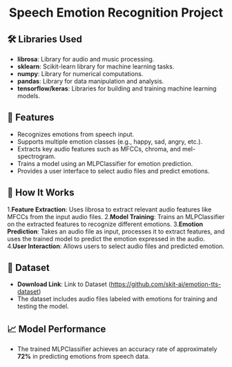 <h1 align="center">Speech Emotion Recognition Project</h1>

## 🛠 Libraries Used
- **librosa**: Library for audio and music processing.
- **sklearn**: Scikit-learn library for machine learning tasks.
- **numpy**: Library for numerical computations.
- **pandas**: Library for data manipulation and analysis.
- **tensorflow/keras**: Libraries for building and training machine learning models.
  
## 🎯 Features
- Recognizes emotions from speech input.
- Supports multiple emotion classes (e.g., happy, sad, angry, etc.).
- Extracts key audio features such as MFCCs, chroma, and mel-spectrogram.
- Trains a model using an MLPClassifier for emotion prediction.
- Provides a user interface to select audio files and predict emotions.

## 🚀 How It Works
1.**Feature Extraction**: Uses librosa to extract relevant audio features like MFCCs from the input audio files.
2.**Model Training**: Trains an MLPClassifier on the extracted features to recognize different emotions.
3.**Emotion Prediction**: Takes an audio file as input, processes it to extract features, and uses the trained model to predict the emotion expressed in the audio.
4.**User Interaction**: Allows users to select audio files and predicted emotion.

## 📂 Dataset
- **Download Link**: Link to Dataset (https://github.com/skit-ai/emotion-tts-dataset)
- The dataset includes audio files labeled with emotions for training and testing the model.

## 📈 Model Performance
- The trained MLPClassifier achieves an accuracy rate of approximately **72%** in predicting emotions from speech data.
